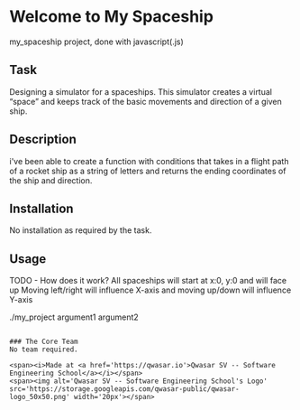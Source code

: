 # Welcome to My Spaceship
my_spaceship project, done with javascript(.js)

## Task
Designing a simulator for a spaceships. This simulator creates a virtual “space”
and keeps track of the basic movements and direction of a given ship.

## Description
i've been able to create a function with conditions that takes in a flight path of a rocket ship as a string of letters and returns
the ending coordinates of the ship and direction.

## Installation
No installation as required by the task.

## Usage
TODO - How does it work?
All spaceships will start at x:0, y:0 and will face up
Moving left/right will influence X-axis and moving up/down will influence Y-axis

./my_project argument1 argument2
```

### The Core Team
No team required.

<span><i>Made at <a href='https://qwasar.io'>Qwasar SV -- Software Engineering School</a></i></span>
<span><img alt='Qwasar SV -- Software Engineering School's Logo' src='https://storage.googleapis.com/qwasar-public/qwasar-logo_50x50.png' width='20px'></span>
